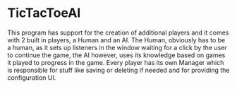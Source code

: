 # TicTacToeAI
This program has support for the creation of additional players and it comes with 2 built in players, a Human and an AI.
The Human, obviously has to be a human, as it sets up listeners in the window waiting for a click by the user to continue the game, the AI however, uses its knowledge based on games it played to progress in the game.
Every player has its own Manager which is responsible for stuff like saving or deleting if needed and for providing the configuration UI.
